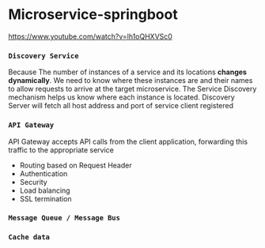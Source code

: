 # Microservice-springboot
https://www.youtube.com/watch?v=lh1oQHXVSc0


### `Discovery Service`
Because The number of instances of a service and its locations **changes dynamically**. We need to know where these instances are and their names to allow requests to arrive at the target microservice. The Service Discovery mechanism helps us know where each instance is located.
Discovery Server will fetch all host address and port of service client registered

### `API Gateway`
API Gateway accepts API calls from the client application, forwarding this traffic to the appropriate service

  - Routing based on Request Header
  - Authentication 
  - Security
  - Load balancing 
  - SSL termination

### `Message Queue / Message Bus`


### `Cache data`
